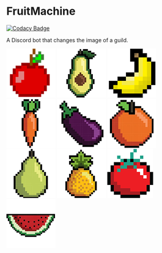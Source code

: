# FruitMachine

[![Codacy Badge](https://api.codacy.com/project/badge/Grade/f7666a8d8fb2455c9f1f0610691dca48)](https://www.codacy.com/app/P4rk/FruitMachine?utm_source=github.com&amp;utm_medium=referral&amp;utm_content=P4rk/FruitMachine&amp;utm_campaign=Badge_Grade)

A Discord bot that changes the image of a guild.

![Apple](images/guild-icons/apple.png)
![Avacardo](images/guild-icons/avacardo.png)
![Banana](images/guild-icons/banana.png)
![Carrot](images/guild-icons/carrot.png)
![Eggplant](images/guild-icons/eggplant.png)
![Orange](images/guild-icons/orange.png)
![Pear](images/guild-icons/pear.png)
![Pinapple](images/guild-icons/pinapple.png)
![Tomato](images/guild-icons/tomato.png)
![Watermellon](images/guild-icons/watermellon.png)
